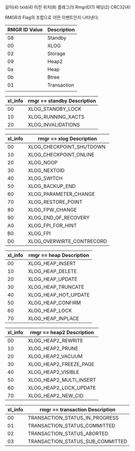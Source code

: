 길이(4) txid(4) 이전 위치(8) 플래그(1) RmgrID(1) 패딩(2) CRC32(4)

RMGR과 Flag의 조합으로 어떤 이벤트인지 나타낸다.



| RMGR ID Value | Description |
| ------------- | ----------- |
| 08            | Standby     |
| 00            | XLOG        |
| 02            | Storage     |
| 09            | Heap2       |
| 0a            | Heap        |
| 0b            | Btree       |
| 01            | Transaction |
|               |             |

| xl_info | rmgr == standby  Description |
| ------- | ---------------------------- |
| 00      | XLOG_STANDBY_LOCK            |
| 10      | XLOG_RUNNING_XACTS           |
| 20      | XLOG_INVALIDATIONS           |

| xl_info | rmgr == xlog Description  |
| ------- | ------------------------- |
| 00      | XLOG_CHECKPOINT_SHUTDOWN  |
| 10      | XLOG_CHECKPOINT_ONLINE    |
| 20      | XLOG_NOOP                 |
| 30      | XLOG_NEXTOID              |
| 40      | XLOG_SWITCH               |
| 50      | XLOG_BACKUP_END           |
| 60      | XLOG_PARAMETER_CHANGE     |
| 70      | XLOG_RESTORE_POINT        |
| 80      | XLOG_FPW_CHANGE           |
| 90      | XLOG_END_OF_RECOVERY      |
| A0      | XLOG_FPI_FOR_HINT         |
| B0      | XLOG_FPI                  |
| D0      | XLOG_OVERWIRTE_CONTRECORD |

| xl_info | rmgr == heap Description |
| ------- | ------------------------ |
| 00      | XLOG_HEAP_INSERT         |
| 10      | XLOG_HEAP_DELETE         |
| 20      | XLOG_HEAP_UPDATE         |
| 30      | XLOG_HEAP_TRUNCATE       |
| 40      | XLOG_HEAP_HOT_UPDATE     |
| 50      | XLOG_HEAP_CONFIRM        |
| 60      | XLOG_HEAP_LOCK           |
| 70      | XLOG_HEAP_INPLACE        |

| xl_info | rmgr == heap2 Description |
| ------- | ------------------------- |
| 00      | XLOG_HEAP2_REWRITE        |
| 10      | XLOG_HEAP2_PRUNE          |
| 20      | XLOG_HEAP2_VACUUM         |
| 30      | XLOG_HEAP2_FREEZE_PAGE    |
| 40      | XLOG_HEAP2_VISIBLE        |
| 50      | XLOG_HEAP2_MULTI_INSERT   |
| 60      | XLOG_HEAP2_LOCK_UPDATE    |
| 70      | XLOG_HEAP2_NEW_CID        |

| xl_info | rmgr == transaction Description  |
| ------- | -------------------------------- |
| 00      | TRANSACTION_STATUS_IN_PROGRESS   |
| 01      | TRANSACTION_STATUS_COMMITTED     |
| 02      | TRANSACTION_STATUS_ABORTED       |
| 03      | TRANSACTION_STATUS_SUB_COMMITTED |

